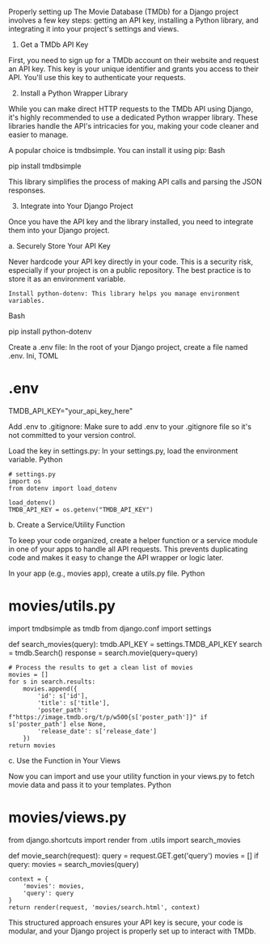 Properly setting up The Movie Database (TMDb) for a Django project involves a few key steps: getting an API key, installing a Python library, and integrating it into your project's settings and views.

1. Get a TMDb API Key

First, you need to sign up for a TMDb account on their website and request an API key. This key is your unique identifier and grants you access to their API. You'll use this key to authenticate your requests.

2. Install a Python Wrapper Library

While you can make direct HTTP requests to the TMDb API using Django, it's highly recommended to use a dedicated Python wrapper library. These libraries handle the API's intricacies for you, making your code cleaner and easier to manage.

A popular choice is tmdbsimple. You can install it using pip:
Bash

pip install tmdbsimple

This library simplifies the process of making API calls and parsing the JSON responses.

3. Integrate into Your Django Project

Once you have the API key and the library installed, you need to integrate them into your Django project.

a. Securely Store Your API Key

Never hardcode your API key directly in your code. This is a security risk, especially if your project is on a public repository. The best practice is to store it as an environment variable.

    Install python-dotenv: This library helps you manage environment variables.

Bash

pip install python-dotenv

Create a .env file: In the root of your Django project, create a file named .env.
Ini, TOML

# .env
TMDB_API_KEY="your_api_key_here"

Add .env to .gitignore: Make sure to add .env to your .gitignore file so it's not committed to your version control.

Load the key in settings.py: In your settings.py, load the environment variable.
Python

    # settings.py
    import os
    from dotenv import load_dotenv

    load_dotenv()
    TMDB_API_KEY = os.getenv("TMDB_API_KEY")

b. Create a Service/Utility Function

To keep your code organized, create a helper function or a service module in one of your apps to handle all API requests. This prevents duplicating code and makes it easy to change the API wrapper or logic later.

In your app (e.g., movies app), create a utils.py file.
Python

# movies/utils.py
import tmdbsimple as tmdb
from django.conf import settings

def search_movies(query):
    tmdb.API_KEY = settings.TMDB_API_KEY
    search = tmdb.Search()
    response = search.movie(query=query)

    # Process the results to get a clean list of movies
    movies = []
    for s in search.results:
        movies.append({
            'id': s['id'],
            'title': s['title'],
            'poster_path': f"https://image.tmdb.org/t/p/w500{s['poster_path']}" if s['poster_path'] else None,
            'release_date': s['release_date']
        })
    return movies

c. Use the Function in Your Views

Now you can import and use your utility function in your views.py to fetch movie data and pass it to your templates.
Python

# movies/views.py
from django.shortcuts import render
from .utils import search_movies

def movie_search(request):
    query = request.GET.get('query')
    movies = []
    if query:
        movies = search_movies(query)

    context = {
        'movies': movies,
        'query': query
    }
    return render(request, 'movies/search.html', context)

This structured approach ensures your API key is secure, your code is modular, and your Django project is properly set up to interact with TMDb.
